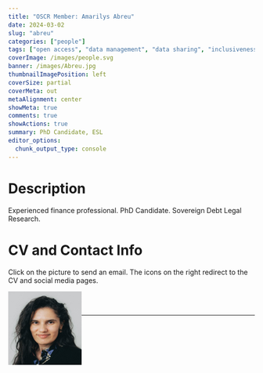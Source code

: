 ```yaml
---
title: "OSCR Member: Amarilys Abreu"
date: 2024-03-02
slug: "abreu"
categories: ["people"]
tags: ["open access", "data management", "data sharing", "inclusiveness", "school-esl"] # top 3 categories + unique + school
coverImage: /images/people.svg
banner: /images/Abreu.jpg
thumbnailImagePosition: left
coverSize: partial
coverMeta: out
metaAlignment: center
showMeta: true
comments: true
showActions: true
summary: PhD Candidate, ESL
editor_options: 
  chunk_output_type: console
---
```




# Description

Experienced finance professional. PhD Candidate. Sovereign Debt Legal Research.

# CV and Contact Info

Click on the picture to send an email. The icons on the right redirect to the CV and social media pages.

<!-- EMAIL -->
<p>
  <a href="mailto:abreusantana@law.eur.nl">
  <img border="0" alt="Amarilys Abreu" src="/images/Abreu.jpg" width="150" height="150" align="left">
  </a>
</p>

<!-- PERSONAL WEBSITE -->
<p align="center">
  <a href="https://amarilysabreu.com/" class="fa fa-link fa-2x" style="color:#000000;">
  </a>
</p>

<!-- ORCID -->
<p align="center">
  <a href="https://orcid.org/0000-0001-8786-3834" class="ai ai-orcid fa-2x" style="color:#000000;">
  </a>
</p>

<BR><BR>

<!-- # Expertise -->



***


